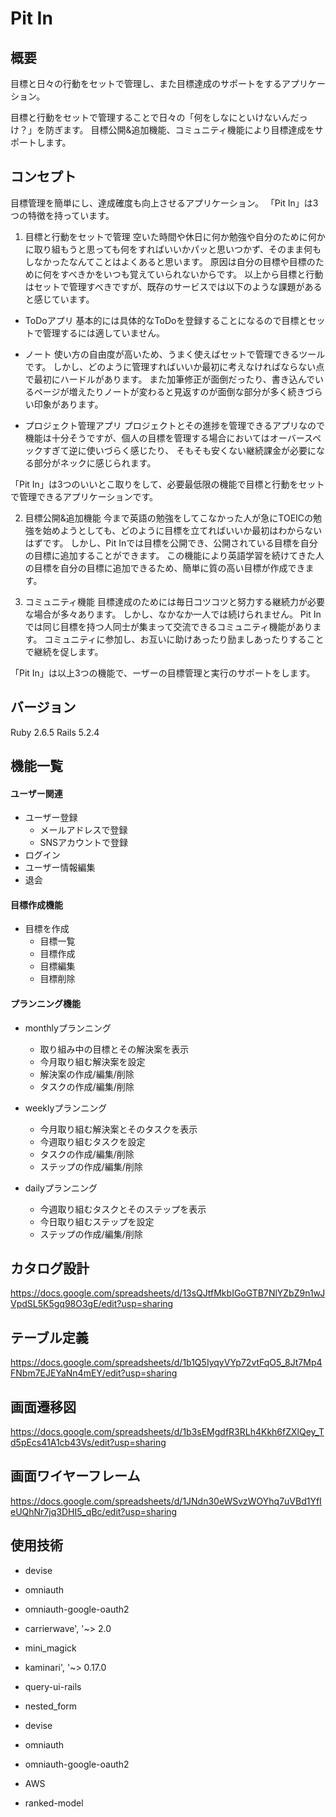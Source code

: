 # Pit In


## 概要
目標と日々の行動をセットで管理し、また目標達成のサポートをするアプリケーション。

目標と行動をセットで管理することで日々の「何をしなにといけないんだっけ？」を防ぎます。
目標公開&追加機能、コミュニティ機能により目標達成をサポートします。


## コンセプト
目標管理を簡単にし、達成確度も向上させるアプリケーション。
「Pit In」は3つの特徴を持っています。

1. 目標と行動をセットで管理
空いた時間や休日に何か勉強や自分のために何かに取り組もうと思っても何をすればいいかパッと思いつかず、そのまま何もしなかったなんてことはよくあると思います。
原因は自分の目標や目標のために何をすべきかをいつも覚えていられないからです。
以上から目標と行動はセットで管理すべきですが、既存のサービスでは以下のような課題があると感じています。

- ToDoアプリ
基本的には具体的なToDoを登録することになるので目標とセットで管理するには適していません。

- ノート
使い方の自由度が高いため、うまく使えばセットで管理できるツールです。
しかし、どのように管理すればいいか最初に考えなければならない点で最初にハードルがあります。
また加筆修正が面倒だったり、書き込んでいるページが増えたりノートが変わると見返すのが面倒な部分が多く続きづらい印象があります。

- プロジェクト管理アプリ
プロジェクトとその進捗を管理できるアプリなので機能は十分そうですが、個人の目標を管理する場合においてはオーバースペックすぎて逆に使いづらく感じたり、
そもそも安くない継続課金が必要になる部分がネックに感じられます。

「Pit In」は3つのいいとこ取りをして、必要最低限の機能で目標と行動をセットで管理できるアプリケーションです。

2. 目標公開&追加機能
今まで英語の勉強をしてこなかった人が急にTOEICの勉強を始めようとしても、どのように目標を立てればいいか最初はわからないはずです。
しかし、Pit Inでは目標を公開でき、公開されている目標を自分の目標に追加することができます。
この機能により英語学習を続けてきた人の目標を自分の目標に追加できるため、簡単に質の高い目標が作成できます。

3. コミュニティ機能
目標達成のためには毎日コツコツと努力する継続力が必要な場合が多々あります。
しかし、なかなか一人では続けられません。
Pit Inでは同じ目標を持つ人同士が集まって交流できるコミュニティ機能があります。
コミュニティに参加し、お互いに助けあったり励ましあったりすることで継続を促します。

「Pit In」は以上3つの機能で、ーザーの目標管理と実行のサポートをします。

## バージョン
Ruby 2.6.5
Rails 5.2.4


## 機能一覧
#### ユーザー関連
- ユーザー登録
  - メールアドレスで登録
  - SNSアカウントで登録
- ログイン
- ユーザー情報編集
- 退会

#### 目標作成機能
- 目標を作成
  - 目標一覧
  - 目標作成
  - 目標編集
  - 目標削除

#### プランニング機能
- monthlyプランニング
  - 取り組み中の目標とその解決案を表示
  - 今月取り組む解決案を設定
  - 解決案の作成/編集/削除
  - タスクの作成/編集/削除

- weeklyプランニング
  - 今月取り組む解決案とそのタスクを表示
  - 今週取り組むタスクを設定
  - タスクの作成/編集/削除
  - ステップの作成/編集/削除

- dailyプランニング
  - 今週取り組むタスクとそのステップを表示
  - 今日取り組むステップを設定
  - ステップの作成/編集/削除


## カタログ設計
https://docs.google.com/spreadsheets/d/13sQJtfMkbIGoGTB7NlYZbZ9n1wJVpdSL5K5gq98O3gE/edit?usp=sharing


## テーブル定義
https://docs.google.com/spreadsheets/d/1b1Q5IyqyVYp72vtFqO5_8Jt7Mp4FNbm7EJEYaNn4mEY/edit?usp=sharing


## 画面遷移図
https://docs.google.com/spreadsheets/d/1b3sEMgdfR3RLh4Kkh6fZXlQey_Td5pEcs41A1cb43Vs/edit?usp=sharing


## 画面ワイヤーフレーム
https://docs.google.com/spreadsheets/d/1JNdn30eWSvzWOYhq7uVBd1YfIeUQhNr7jq3DHI5_qBc/edit?usp=sharing


## 使用技術
- devise
- omniauth
- omniauth-google-oauth2

- carrierwave', '~> 2.0
- mini_magick

- kaminari', '~> 0.17.0

- query-ui-rails
- nested_form
- devise
- omniauth
- omniauth-google-oauth2
- AWS
- ranked-model
